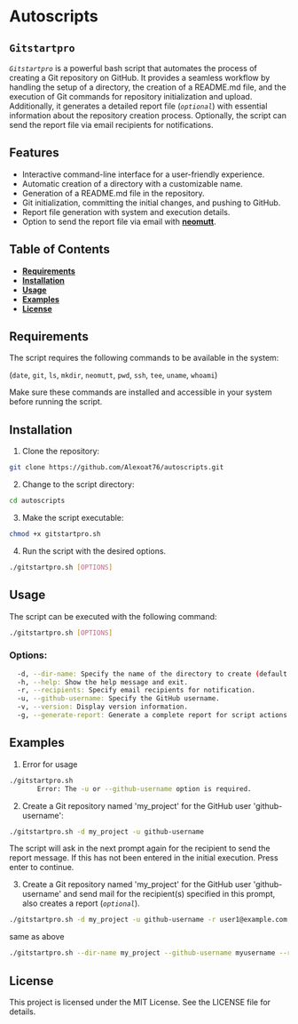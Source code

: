 # Autoscripts


## `Gitstartpro`

*`Gitstartpro`* is a powerful bash script that automates the process of creating a Git repository on GitHub. It provides a seamless workflow by handling the setup of a directory, the creation of a README.md file, and the execution of Git commands for repository initialization and upload. Additionally, it generates a detailed report file (*`optional`*) with essential information about the repository creation process. Optionally, the script can send the report file via email recipients for notifications.

## Features
- Interactive command-line interface for a user-friendly experience.
- Automatic creation of a directory with a customizable name.
- Generation of a README.md file in the repository.
- Git initialization, committing the initial changes, and pushing to GitHub.
- Report file generation with system and execution details.
- Option to send the report file via email with **[neomutt](https://seniormars.github.io/posts/neomutt/)**.

## Table of Contents
- **[Requirements](#Requirements)**
- **[Installation](#Installation)**
- **[Usage](#Usage)**
- **[Examples](#Examples)**
- **[License](#License)**

## Requirements

The script requires the following commands to be available in the system:

(`date`, `git`, `ls`, `mkdir`, `neomutt`, `pwd`, `ssh`, `tee`, `uname`, `whoami`)

Make sure these commands are installed and accessible in your system before running the script.

## Installation

1. Clone the repository:

  ```bash
git clone https://github.com/Alexoat76/autoscripts.git
```

2. Change to the script directory:

  ```bash
cd autoscripts
```

3. Make the script executable:

  ```bash
chmod +x gitstartpro.sh
```

4. Run the script with the desired options.

```bash
./gitstartpro.sh [OPTIONS]
```

## Usage

The script can be executed with the following command:

```bash
./gitstartpro.sh [OPTIONS]
```
  ### Options:
  ```bash
    -d, --dir-name: Specify the name of the directory to create (default: 'my_project').
    -h, --help: Show the help message and exit.
    -r, --recipients: Specify email recipients for notification.
    -u, --github-username: Specify the GitHub username.
    -v, --version: Display version information.
    -g, --generate-report: Generate a complete report for script actions.
  ```

## Examples

1. Error for usage 
```bash
./gitstartpro.sh
       Error: The -u or --github-username option is required. 
```

2. Create a Git repository named 'my_project' for the GitHub user 'github-username':
```bash
./gitstartpro.sh -d my_project -u github-username
```
The script will ask in the next prompt again for the recipient to send the report message. If this has not been entered in the initial execution. Press enter to continue. 

3. Create a Git repository named 'my_project' for the GitHub user 'github-username' and send mail for the recipient(s) specified in this prompt, also creates a report (*`optional`*).

```bash
./gitstartpro.sh -d my_project -u github-username -r user1@example.com -g
```
same as above

```bash
./gitstartpro.sh --dir-name my_project --github-username myusername --recipients user1@example.com --generate-report
```


## License

This project is licensed under the MIT License. See the LICENSE file for details.
